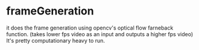 # frameGeneration
it does the frame generation using opencv's optical flow farneback function. (takes lower fps video as an input and outputs a higher fps video)
It's pretty computationary heavy to run.
